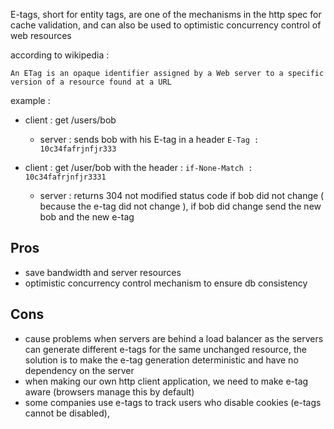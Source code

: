 E-tags, short for entity tags, are one of the mechanisms in the http spec for cache validation, and can also be used to optimistic concurrency control of web resources

according to wikipedia :

    An ETag is an opaque identifier assigned by a Web server to a specific version of a resource found at a URL

example :

- client : get /users/bob

  - server : sends bob with his E-tag in a header
    `E-Tag : 10c34fafrjnfjr333 `

- client : get /user/bob
  with the header : `if-None-Match : 10c34fafrjnfjr3331`
  - server : returns 304 not modified status code if bob did not change ( because the e-tag did not change ), if bob did change send the new bob and the new e-tag

## Pros

- save bandwidth and server resources
- optimistic concurrency control mechanism to ensure db consistency

## Cons

- cause problems when servers are behind a load balancer as the servers can generate different e-tags for the same unchanged resource, the solution is to make the e-tag generation deterministic and have no dependency on the server
- when making our own http client application, we need to make e-tag aware (browsers manage this by default)
- some companies use e-tags to track users who disable cookies (e-tags cannot be disabled),
